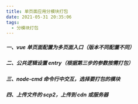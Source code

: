 ```yaml
---
title: 单页面应用分模块打包
date: 2021-05-31 20:35:06
tags:
  - 分模块打包
---
```


##### 一、vue 单页面配置为多页面入口（版本不同配置不同）

##### 二、公共逻辑设置 entry（根据第三步的参数按需打包）

##### 三、node-cmd 命令行中交互，选择要打包的模块

##### 四、上传文件的 scp2，上传到 cdn 或服务器
